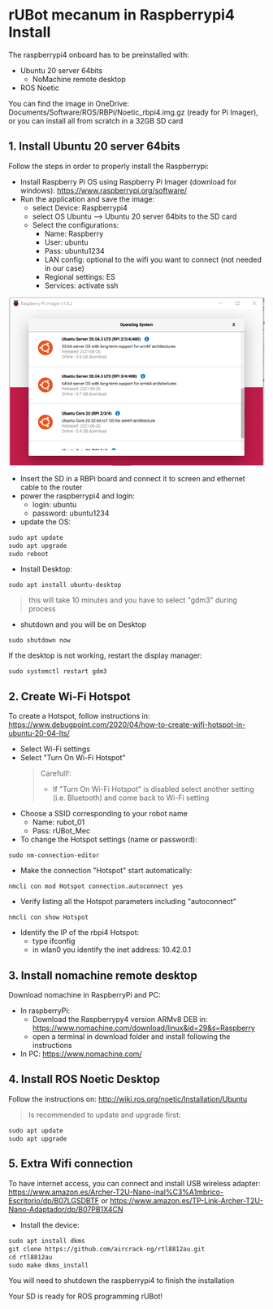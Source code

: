 # **rUBot mecanum in Raspberrypi4 Install**

The raspberrypi4 onboard has to be preinstalled with:
- Ubuntu 20 server 64bits
  - NoMachine remote desktop
- ROS Noetic

You can find the image in OneDrive: Documents/Software/ROS/RBPi/Noetic_rbpi4.img.gz (ready for Pi Imager), or you can install all from scratch in a 32GB SD card


## **1. Install Ubuntu 20 server 64bits**

Follow the steps in order to properly install the Raspberrypi:

- Install Raspberry Pi OS using Raspberry Pi Imager (download for windows): https://www.raspberrypi.org/software/
- Run the application and save the image:
  - select Device: Raspberrypi4
  - select OS Ubuntu --> Ubuntu 20 server 64bits to the SD card
  - Select the configurations:
    - Name: Raspberry
    - User: ubuntu
    - Pass: ubuntu1234
    - LAN config: optional to the wifi you want to connect (not needed in our case)
    - Regional settings: ES
    - Services: activate ssh

![](./Images/2_rbpi4_imager2.png)

- Insert the SD in a RBPi board and connect it to screen and ethernet cable to the router
- power the raspberrypi4 and login:
  - login: ubuntu
  - password: ubuntu1234
- update the OS:
````shell
sudo apt update
sudo apt upgrade
sudo reboot
````
- Install Desktop:
````shell
sudo apt install ubuntu-desktop
````
> this will take 10 minutes and you have to select "gdm3" during process
- shutdown and you will be on Desktop
````shell
sudo shutdown now
````
If the desktop is not working, restart the display manager:
````shell
sudo systemctl restart gdm3
````

## **2. Create Wi-Fi Hotspot**

To create a Hotspot, follow instructions in: https://www.debugpoint.com/2020/04/how-to-create-wifi-hotspot-in-ubuntu-20-04-lts/

- Select Wi-Fi settings
- Select "Turn On Wi-Fi Hotspot"
  >Carefull!:
  >- If "Turn On Wi-Fi Hotspot" is disabled select another setting (i.e. Bluetooth) and come back to Wi-Fi setting
- Choose a SSID corresponding to your robot name
  - Name: rubot_01
  - Pass: rUBot_Mec
- To change the Hotspot settings (name or password):
```shell
sudo nm-connection-editor
```
- Make the connection "Hotspot" start automatically:
```shell
nmcli con mod Hotspot connection.autoconnect yes
``` 
- Verify listing all the Hotspot parameters including "autoconnect"
```shell
nmcli con show Hotspot
```
- Identify the IP of the rbpi4 Hotspot:
  - type ifconfig
  - in wlan0 you identify the inet address: 10.42.0.1


## **3. Install nomachine remote desktop**

Download nomachine in RaspberryPi and PC:
- In raspberryPi:
  - Download the Raspberrypy4 version ARMv8 DEB in: https://www.nomachine.com/download/linux&id=29&s=Raspberry
  - open a terminal in download folder and install following the instructions
- In PC: https://www.nomachine.com/


## **4. Install ROS Noetic Desktop**

Follow the instructions on: http://wiki.ros.org/noetic/Installation/Ubuntu
> Is recommended to update and upgrade first:
```shell
sudo apt update
sudo apt upgrade
```


## **5. Extra Wifi connection**

To have internet access, you can connect and install USB wireless adapter:
https://www.amazon.es/Archer-T2U-Nano-inal%C3%A1mbrico-Escritorio/dp/B07LGSDBTF
or 
https://www.amazon.es/TP-Link-Archer-T2U-Nano-Adaptador/dp/B07PB1X4CN

- Install the device:
```shell
sudo apt install dkms
git clone https://github.com/aircrack-ng/rtl8812au.git
cd rtl8812au
sudo make dkms_install
```
You will need to shutdown the raspberrypi4 to finish the installation 

Your SD is ready for ROS programming rUBot!
